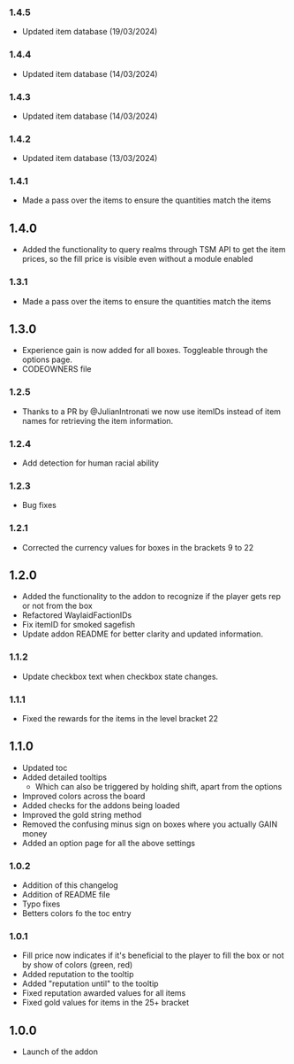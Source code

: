 ### 1.4.5
- Updated item database (19/03/2024)

### 1.4.4
- Updated item database (14/03/2024)

### 1.4.3
- Updated item database (14/03/2024)

### 1.4.2
- Updated item database (13/03/2024)

### 1.4.1
- Made a pass over the items to ensure the quantities match the items

## 1.4.0
- Added the functionality to query realms through TSM API to get the item prices, so the fill price is visible 
even without a module enabled

### 1.3.1
- Made a pass over the items to ensure the quantities match the items

## 1.3.0
- Experience gain is now added for all boxes. Toggleable through the options page.
- CODEOWNERS file

### 1.2.5
- Thanks to a PR by @JulianIntronati we now use itemIDs instead of item names for retrieving the item information.

### 1.2.4
- Add detection for human racial ability

### 1.2.3
- Bug fixes

### 1.2.1
- Corrected the currency values for boxes in the brackets 9 to 22

## 1.2.0
- Added the functionality to the addon to recognize if the player gets rep or not from the box
- Refactored WaylaidFactionIDs
- Fix itemID for smoked sagefish
- Update addon README for better clarity and updated information.

### 1.1.2
- Update checkbox text when checkbox state changes.

### 1.1.1
- Fixed the rewards for the items in the level bracket 22

## 1.1.0
- Updated toc
- Added detailed tooltips
  - Which can also be triggered by holding shift, apart from the options
- Improved colors across the board
- Added checks for the addons being loaded
- Improved the gold string method
- Removed the confusing minus sign on boxes where you actually GAIN  money
- Added an option page for all the above settings

### 1.0.2
- Addition of this changelog
- Addition of README file
- Typo fixes
- Betters colors fo the toc entry

### 1.0.1
- Fill price now indicates if it's beneficial to the player to fill the box or not by show of colors (green, red)
- Added reputation to the tooltip
- Added "reputation until" to the tooltip
- Fixed reputation awarded values for all items
- Fixed gold values for items in the 25+ bracket

## 1.0.0
- Launch of the addon
